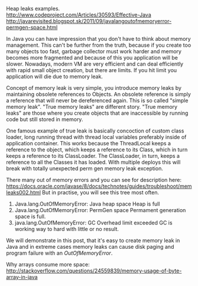 Heap leaks examples.
http://www.codeproject.com/Articles/30593/Effective-Java
http://javarevisited.blogspot.sk/2011/09/javalangoutofmemoryerror-permgen-space.html

In Java you can have impression that you don't have to think about memory management. This can't be further from the truth, because
if you create too many objects too fast, garbage collector must work harder and memory becomes more fragmented and because of this
you application will be slower. Nowadays, modern VM are very efficient and can deal efficiently with rapid small object creation, but
there are limits. If you hit limit you application will die due to memory leak.

Concept of memory leak is very simple, you introduce memory leaks by maintaining obsolete references to Objects. An obsolete reference
is simply a reference that will never be dereferenced again.
This is so called "simple memory leak". "True memory leaks" are different story. "True memory leaks" are those where you create objects that
are inaccessible by running code but still stored in memory.

One famous example of true leak is basically concoction of custom class loader, long running thread with thread local variables preferably inside of application container.
This works because the ThreadLocal keeps a reference to the object, which keeps a reference to its Class, which in turn keeps a reference to
its ClassLoader. The ClassLoader, in turn, keeps a reference to all the Classes it has loaded.
With multiple deploys this will break with totally unexpected perm gen memory leak exception.


There many out of memory errors and you can see for description here: https://docs.oracle.com/javase/8/docs/technotes/guides/troubleshoot/memleaks002.html
But in practise, you will see this tree most often.
1) Java.lang.OutOfMemoryError: Java heap space
   Heap is full
2) Java.lang.OutOfMemoryError: PermGen space
   Permament generation space is full.
3) java.lang.OutOfMemoryError: GC Overhead limit exceeded
   GC is working way to hard with little or no result.

We will demonstrate in this post, that it's easy to create memory leak in Java and in extreme cases memory leaks can cause disk paging and
program failure with an <i>OutOfMemoryError</i>.

Why arrays consume more space:
http://stackoverflow.com/questions/24559839/memory-usage-of-byte-array-in-java